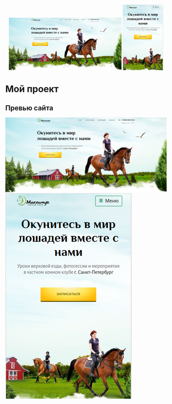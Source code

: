 <p align="center">
  <img src="screenshots/desktop.png" alt="Десктопная версия" width="70%">
  <img src="screenshots/mobile.png" alt="Мобильная версия" width="25%">
</p>

# Мой проект

## Превью сайта

![Десктопная версия](screenshots/desktop.png)  
![Мобильная версия](screenshots/mobile.png)
